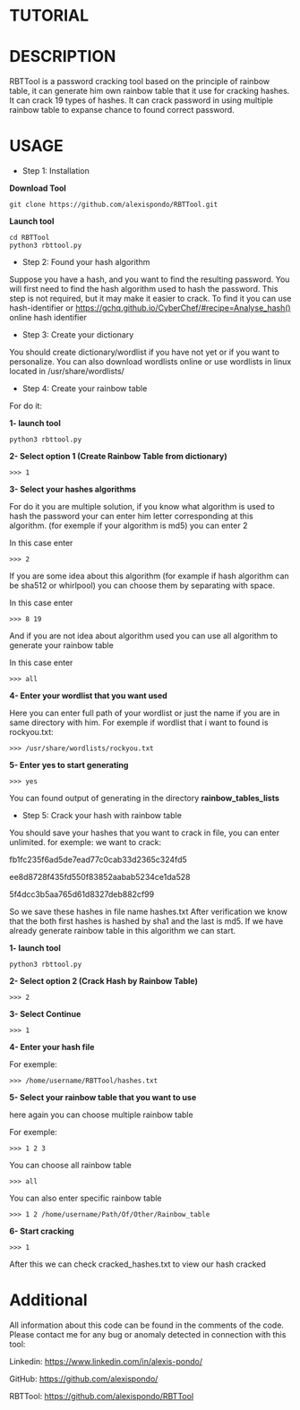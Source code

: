 # TUTORIAL

# DESCRIPTION

RBTTool is a password cracking tool based on the principle of rainbow table, it can generate him own rainbow table that it use for cracking hashes.
It can crack 19 types of hashes.
It can crack password in using multiple rainbow table to expanse chance to found correct password.

# USAGE

- Step 1: Installation

**Download Tool**
```
git clone https://github.com/alexispondo/RBTTool.git
```

**Launch tool**
```
cd RBTTool
python3 rbttool.py
```

- Step 2: Found your hash algorithm

Suppose you have a hash, and you want to find the resulting password.
You will first need to find the hash algorithm used to hash the password.
This step is not required, but it may make it easier to crack.
To find it you can use hash-identifier or https://gchq.github.io/CyberChef/#recipe=Analyse_hash() online hash identifier

- Step 3: Create your dictionary

You should create dictionary/wordlist if you have not yet or if you want to personalize.
You can also download wordlists online or use wordlists in linux located in /usr/share/wordlists/

- Step 4: Create your rainbow table

For do it:

**1- launch tool**
```
python3 rbttool.py
```
**2- Select option 1 (Create Rainbow Table from dictionary)**
```
>>> 1
```
**3- Select your hashes algorithms**

For do it you are multiple solution, if you know what algorithm is used to hash the password your can enter him letter corresponding at this algorithm. (for exemple if your algorithm is md5) you can enter 2

In this case enter
```
>>> 2
```
If you are some idea about this algorithm (for example if hash algorithm can be sha512 or whirlpool) you can choose them by separating with space.

In this case enter
```
>>> 8 19
```

And if you are not idea about algorithm used you can use all algorithm to generate your rainbow table

In this case enter
```
>>> all
```

**4- Enter your wordlist that you want used**

Here you can enter full path of your wordlist or just the name if you are in same directory with him. For exemple if wordlist that i want to found is rockyou.txt:
```
>>> /usr/share/wordlists/rockyou.txt
```
**5- Enter yes to start generating**
```
>>> yes
```
You can found output of generating in the directory **rainbow_tables_lists**

- Step 5: Crack your hash with rainbow table

You should save your hashes that you want to crack in file, you can enter unlimited.
for exemple:
we want to crack:

fb1fc235f6ad5de7ead77c0cab33d2365c324fd5

ee8d8728f435fd550f83852aabab5234ce1da528

5f4dcc3b5aa765d61d8327deb882cf99

So we save these hashes in file name hashes.txt
After verification we know that the both first hashes is hashed by sha1 and the last is md5. If we have already generate rainbow table in this algorithm we can start.

**1- launch tool**
```
python3 rbttool.py
```
**2- Select option 2 (Crack Hash by Rainbow Table)**
```
>>> 2
```
**3- Select Continue**

```
>>> 1
```

**4- Enter your hash file**

For exemple: 
```
>>> /home/username/RBTTool/hashes.txt
```

**5- Select your rainbow table that you want to use**

here again you can choose multiple rainbow table

For exemple:
```
>>> 1 2 3
```
You can choose all rainbow table
```
>>> all
```

You can also enter specific rainbow table
```
>>> 1 2 /home/username/Path/Of/Other/Rainbow_table
```

**6- Start cracking**

```
>>> 1
```

After this we can check cracked_hashes.txt to view our hash cracked


# Additional

All information about this code can be found in the comments of the code.
Please contact me for any bug or anomaly detected in connection with this tool:

Linkedin: https://www.linkedin.com/in/alexis-pondo/

GitHub: https://github.com/alexispondo/

RBTTool: https://github.com/alexispondo/RBTTool